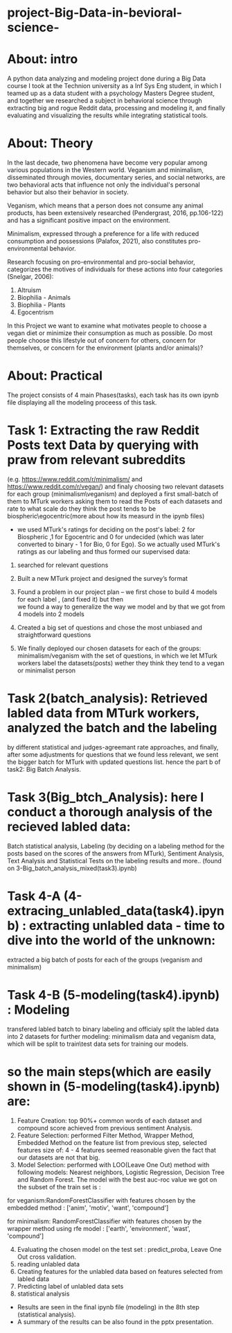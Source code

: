 # project-Big-Data-in-bevioral-science-

# About: intro
A python data analyzing and modeling project done during a Big Data course I took at the Technion university as a Inf Sys Eng student,
in which I teamed up as a data student with a psychology Masters Degree student, 
and together we researched a subject in behavioral science through extracting big
and rogue Reddit data, processing and modeling it, and finally evaluating and
visualizing the results while integrating statistical tools.

# About: Theory
In the last decade, two phenomena have become very popular among various populations in the Western world.
Veganism and minimalism, disseminated through movies, documentary series, and social networks,
are two behavioral acts that influence not only the individual's personal behavior but also their behavior in society.

Veganism, which means that a person does not consume any animal products,
has been extensively researched (Pendergrast, 2016, pp.106-122) 
and has a significant positive impact on the environment.

Minimalism, expressed through a preference for a life with reduced consumption and possessions (Palafox, 2021),
also constitutes pro-environmental behavior.

Research focusing on pro-environmental and pro-social behavior,
categorizes the motives of individuals for these actions into four categories (Snelgar, 2006):

1. Altruism
2. Biophilia - Animals
3. Biophilia - Plants
4. Egocentrism
    
In this Project we want to examine what motivates people to choose a vegan diet or minimize their consumption as much as possible.
Do most people choose this lifestyle out of concern for others,
concern for themselves, or concern for the environment (plants and/or animals)? 

# About: Practical

The project consists of 4 main Phases(tasks), each task has its own ipynb file displaying all the modeling proceess of this task.

# Task 1: Extracting the raw Reddit Posts text Data by querying with praw from relevant subreddits
(e.g. https://www.reddit.com/r/minimalism/ and https://www.reddit.com/r/vegan/)
and finaly choosing two relevant datasets for each group (minimalism\veganism)
and deployed a first small-batch of them to MTurk workers asking them to read the Posts of each datasets and rate to what scale 
do they think the post tends to be biospheric\egocentric(more about how its measurd in the ipynb files)
* we used MTurk's ratings for deciding on the post's label: 2 for Biospheric ,1 for Egocentric and 0 for undecided
  (which was later converted to binary - 1 for Bio, 0 for Ego).
  So we actually used MTurk's ratings as our labeling and thus formed our supervised data:
  
1. searched for relevant questions

2. Built a new MTurk project and designed the survey’s format

3. Found a problem in our project plan – we first chose
   to build 4 models for each label , (and fixed it) but then    
   we found a way to generalize the way we model and by
   that we got from 4 models into 2 models

4. Created a big set of questions and chose the most
   unbiased and straightforward questions
5. We finally deployed our chosen datasets for each of the groups: minimalism/veganism with the set of questions, in which we
   let MTurk workers label the datasets(posts) wether they think they tend to a vegan or minimalist person
 
     
# Task 2(batch_analysis): Retrieved labled data from MTurk workers, analyzed the batch and the labeling
by different statistical and judges-agreemant rate approaches,
and finally, after some adjustments for questions that we found less relevant,
we sent the bigger batch for MTurk with updated questions list.
hence the part b of task2: Big Batch Analysis.

# Task 3(Big_btch_Analysis): here I conduct a thorough analysis of the recieved labled data:
Batch statistical analysis, Labeling (by deciding on a labeling method for the posts based on the scores of the answers from MTurk),
Sentiment Analysis, Text Analysis and Statistical Tests on the labeling results and more.. (found on 3-Big_batch_analysis_mixed(task3).ipynb)

# Task 4-A (4-extracing_unlabled_data(task4).ipynb) : extracting unlabled data - time to dive into the world of the unknown:
 extracted a big batch of posts for each of the groups (veganism and minimalism)

# Task 4-B (5-modeling(task4).ipynb) : Modeling 
transfered labled batch to binary labeling and officialy split the labled data
into 2 datasets for further modeling: minimalism data and veganism data,
which will be split to train\test data sets for training our models.

# so the main steps(which are easily shown in (5-modeling(task4).ipynb) are:
1. Feature Creation: top 90%+ common words of each dataset and compound score achieved from previous sentiment Analysis.
2. Feature Selection: performed Filter Method, Wrapper Method, Embedded Method on the feature list from previous step,
   selected features size of: 4 - 4 features seemed reasonable given the fact that our datasets are not that big.
3. Model Selection: performed with LOO(Leave One Out) method with following models: Nearest neighbors, Logistic Regression,
   Decision Tree and Random Forest.
   The model with the best auc-roc value we got on the subset of the train set is :

for veganism:RandomForestClassifier with features chosen by the embedded method :
['anim', 'motiv', 'want', 'compound']

for minimalism: RandomForestClassifier with features chosen by the wrapper method using rfe model :
['earth', 'environment', 'wast', 'compound']

4. Evaluating the chosen model on the test set : predict_proba, Leave One Out cross validation.
5. reading unlabled data
6. Creating features for the unlabled data based on features selected from labled data
7. Predicting label of unlabled data sets
8. statistical analysis

* Results are seen in the final ipynb file (modeling) in the 8th step (statistical analysis).
* A summary of the results can be also found in the pptx presentation.
	
	

